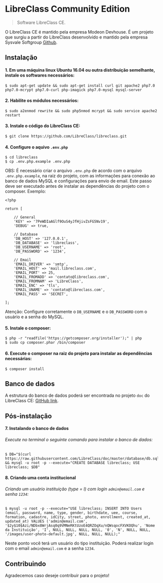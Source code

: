 # LibreClass Community Edition

> Software LibreClass CE.

O LibreClass CE é mantido pela empresa Modeon Devhouse. É um projeto que surgiu a partir do LibreClass desenvolvido e mantido pela empresa Sysvale Softgroup [Github](https://github.com/Sysvale/libreclass).

## Instalação

#### 1. Em uma máquina linux Ubuntu 16.04 ou outra distribuição semelhante, instale os softwares necessários:

    $ sudo apt-get update && sudo apt-get install curl git apache2 php7.0 php7.0-mcrypt php7.0-curl php-imagick php7.0-mysql mysql-server

#### 2. Habilite os módulos necessários:

    $ sudo a2enmod rewrite && sudo php5nmod mcrypt && sudo service apache2 restart

#### 3. Instale o código do LibreClass CE:

    $ git clone https://github.com/LibreClass/libreclass.git

#### 4. Configure o aquivo `.env.php`

    $ cd libreclass
    $ cp .env.php.example .env.php

OBS: É necessário criar o arquivo `.env.php` de acordo com o arquivo `.env.php.example`, na raiz do projeto, com as informações para conexão ao banco de dados MySQL e configurações para envio de email. Este passo deve ser executado antes de instalar as dependências do projeto com o composer. Exemplo:

    <?php

    return [

        // General
        'KEY' => '7PeWDIaAGlf9OuS4yJfHjivZsFG5Nv19',
        'DEBUG' => true,

        // Database
        'DB_HOST' => '127.0.0.1',
        'DB_DATABASE' => 'libreclass',
        'DB_USERNAME' => 'root',
        'DB_PASSWORD' => '1234',

        // Email
        'EMAIL_DRIVER' => 'smtp',
        'EMAIL_HOST' => 'mail.libreclass.com',
        'EMAIL_PORT' => 25,
        'EMAIL_FROMADD' => 'contato@libreclass.com',
        'EMAIL_FROMNAM' => 'LibreClass',
        'EMAIL_ENC' => 'tls',
        'EMAIL_UNAME' => 'contato@libreclass.com',
        'EMAIL_PASS' => 'SECRET',

    ];

Atenção: Configure corretamente o `DB_USERNAME` e o `DB_PASSWORD` com o usuário e a senha do MySQL.

#### 5. Instale o composer:

    $ php -r "readfile('https://getcomposer.org/installer');" | php
    $ sudo cp composer.phar /bin/composer

#### 6. Execute o composer na raiz do projeto para instalar as dependências necessárias:

    $ composer install

## Banco de dados
A estrutura do banco de dados poderá ser encontrada no projeto `doc` do LibreClass CE: [GitHub link](https://github.com/LibreClass/doc).

## Pós-instalação

#### 7. Instalando o banco de dados

###### Execute no terminal o seguinte comando para instalar o banco de dados:

    $ DB="$(curl https://raw.githubusercontent.com/LibreClass/doc/master/database/db.sql)" && mysql -u root -p --execute="CREATE DATABASE libreclass; USE libreclass; $DB"

#### 8. Criando uma conta institucional

###### Criando um usuário instituição (type = I) com login `admin@email.com` e senha `1234`:

    $ mysql -u root -p --execute="USE libreclass; INSERT INTO Users (email, password, name, type, gender, birthdate, uee, course, formation, cadastre, idCity, street, photo, enrollment, created_at, updated_at) VALUES ('admin@email.com', '$2y$10$Azi/NDbx8WrjAsq0q9VMNeRKtUzoE4QRZOqXu/nQWsqocFXVKOQhu', 'Nome da Instituição', 'I', NULL, NULL, NULL, NULL, '0', 'N', NULL, NULL, '/images/user-photo-default.jpg', NULL, NULL, NULL);"

Neste ponto você terá um usuário do tipo instituição. Poderá realizar login com o email `admin@email.com` e a senha `1234`.

## Contribuindo

Agradecemos caso deseje contribuir para o projeto!
